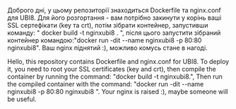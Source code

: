 Доброго дні, у цьому репозиторії знаходиться Dockerfile та nginx.conf для UBI8.
Для його розгортання - вам потрібно закинути у корінь ваші SSL сертефікати (key та crt), потім зібрати контейнер, запустивши команду: " docker build -t nginxubi8 . ", після цього запустити зібраний контейнер командою:"docker run -dit --name nginxubi8 -p 80:80 nginxubi8". Ваш nginx  піднятий :), можливо комусь стане в нагоді.

Hello, this repository contains Dockerfile and nginx.conf for UBI8.
To deploy it, you need to root your SSL certificates (key and crt), then compile the container by running the command: "docker build -t nginxubi8.", Then run the compiled container with the command: "docker run -dit --name nginxubi8 -p 80:80 nginxubi8 ". Your nginx is raised :), maybe someone will be useful.
